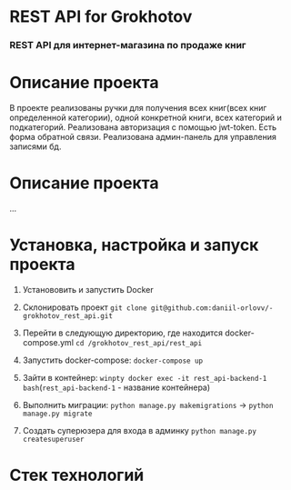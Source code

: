 # REST API for Grokhotov
### REST API для интернет-магазина по продаже книг

# Описание проекта
В проекте реализованы ручки для получения всех книг(всех книг определенной категории), одной конкретной книги, всех категорий и подкатегорий. Реализована авторизация с помощью jwt-token. Есть форма обратной связи. Реализована админ-панель для управления записями бд.

# Описание проекта
...
# Установка, настройка и запуск проекта
1. Установовить и запустить Docker

2. Склонировать проект 
`git clone git@github.com:daniil-orlovv/-grokhotov_rest_api.git`

3. Перейти в следующую директорию, где находится docker-compose.yml
`cd /grokhotov_rest_api/rest_api`

4. Запустить docker-compose:
`docker-compose up`

5. Зайти в контейнер:
`winpty docker exec -it rest_api-backend-1 bash`(`rest_api-backend-1` - название контейнера)

6. Выполнить миграции:
`python manage.py makemigrations` -> `python manage.py migrate`

7. Создать суперюзера для входа в админку
`python manage.py createsuperuser`



# Стек технологий
